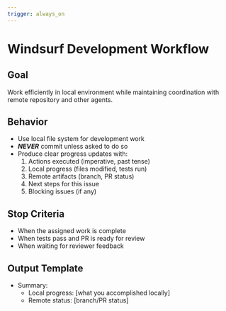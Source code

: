 ```yaml
---
trigger: always_on
---
```


# Windsurf Development Workflow

## Goal
Work efficiently in local environment while maintaining coordination with remote repository and other agents.

## Behavior
- Use local file system for development work
- ***NEVER*** commit unless asked to do so
- Produce clear progress updates with:
  1. Actions executed (imperative, past tense)
  2. Local progress (files modified, tests run)
  3. Remote artifacts (branch, PR status)
  4. Next steps for this issue
  5. Blocking issues (if any)

## Stop Criteria
- When the assigned work is complete
- When tests pass and PR is ready for review
- When waiting for reviewer feedback

## Output Template
- Summary:
  - Local progress: [what you accomplished locally]
  - Remote status: [branch/PR status]
